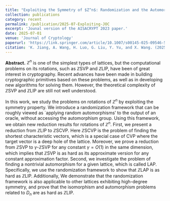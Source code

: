 ```yaml
---
title: "Exploiting the Symmetry of $Z^n$: Randomization and the Automorphism Problem"
collection: publications
category: recent
permalink: /publication/2025-07-Exploiting-JOC
excerpt: 'Jounal version of the AISACRYPT 2023 paper.'
date: 2025-07-01
venue: 'Journal of Cryptology'
paperurl: 'https://link.springer.com/article/10.1007/s00145-025-09546-5'
citation: 'K. Jiang, A. Wang, H. Luo, G. Liu, Y. Yu, and X. Wang. (2025). Exploiting the Symmetry of Z^n: Randomization and the Automorphism Problem. Journal of Cryptology 38(3).'
---
```

**Abstract.** $\mathbb{Z}^n$ is one of the simplest types of lattices, but the computational problems on its rotations, such as $\mathbb{Z}$SVP and $\mathbb{Z}$LIP, have been of great interest in cryptography. 
Recent advances have been made in building cryptographic primitives based on these problems, as well as in developing new algorithms for solving them. 
However, the theoretical complexity of $\mathbb{Z}$SVP and $\mathbb{Z}$LIP are still not well understood.

In this work, we study the problems on rotations of $\mathbb{Z}^n$ by exploiting the symmetry property.
We introduce a randomization framework that can be roughly viewed as `applying random automorphisms’ to the output of an oracle, without accessing the automorphism group.
Using this framework, we obtain new reduction results for rotations of $\mathbb{Z}^n$.
First, we present a reduction from $\mathbb{Z}$LIP to $\mathbb{Z}$SCVP. Here $\mathbb{Z}$SCVP is the problem of finding the shortest characteristic vectors, which is a special case of CVP where the target vector is a deep hole of the lattice. 
Moreover, we prove a reduction from $\mathbb{Z}$SVP to $\gamma$-$\mathbb{Z}$SVP for any constant $\gamma = O(1)$ in the same dimension, which implies that $\mathbb{Z}$SVP is as hard as its approximate version for any constant approximation factor. 
Second, we investigate the problem of finding a nontrivial automorphism for a given lattice, which is called LAP. 
Specifically, we use the randomization framework to show that $\mathbb{Z}$LAP is as hard as $\mathbb{Z}$LIP. 
Additionally, We demonstrate that the randomization framework is also applicable to other lattices exhibiting high-degree symmetry, and prove that the isomorphism and automorphism problems related to $D_n$ are as hard as $\mathbb{Z}$LIP.